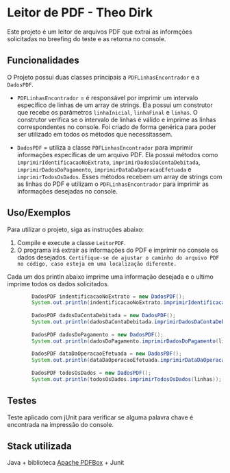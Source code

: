 
# Leitor de PDF - Theo Dirk

Este projeto é um leitor de arquivos PDF que extrai as informções solicitadas no breefing do teste e as retorna no console.





## Funcionalidades

O Projeto possui duas classes principais a `PDFLinhasEncontrador` e a `DadosPDF`.

- `PDFLinhasEncontrador` = é responsável por imprimir um intervalo específico de linhas de um array de strings. Ela possui um construtor que recebe os parâmetros `linhaInicial`, `linhaFinal` e `linhas`. O construtor verifica se o intervalo de linhas é válido e imprime as linhas correspondentes no console. Foi criado de forma genérica para poder ser utilizado em todos os métodos que necessitassem. 

- `DadosPDF` = utiliza a classe `PDFLinhasEncontrador` para imprimir informações específicas de um arquivo PDF. Ela possui métodos como `imprimirIdentificacaoNoExtrato`, `imprimirDadosDaContaDebitada`, `imprimirDadosDoPagamento`, `imprimirDataDaOperacaoEfetuada` e `imprimirTodosOsDados`. Esses métodos recebem um array de strings com as linhas do PDF e utilizam o `PDFLinhasEncontrador` para imprimir as informações desejadas no console.




## Uso/Exemplos

Para utilizar o projeto, siga as instruções abaixo:

1. Compile e execute a classe `LeitorPDF`.
2. O programa irá extrair as informações do PDF e imprimir no console os dados desejados.
`Certifique-se de ajustar o caminho do arquivo PDF no código, caso esteja em uma localização diferente.`

Cada um dos println abaixo imprime uma informação desejada e o ultimo imprime todos os dados solicitados.

```java
		DadosPDF indentificacaoNoExtrato = new DadosPDF();
		System.out.println(indentificacaoNoExtrato.imprimirIdentificacaoNoExtrato(linhas));
		
		DadosPDF dadosDaContaDebitada = new DadosPDF();
		System.out.println(dadosDaContaDebitada.imprimirDadosDaContaDebitada(linhas));
		
		DadosPDF dadosDoPagamento = new DadosPDF();
		System.out.println(dadosDoPagamento.imprimirDadosDoPagamento(linhas));
		
		DadosPDF dataDaOperacaoEfetuada = new DadosPDF();
		System.out.println(dataDaOperacaoEfetuada.imprimirDataDaOperacaoEfetuada(linhas));
		
		DadosPDF todosOsDados = new DadosPDF();
		System.out.println(todosOsDados.imprimirTodosOsDados(linhas));
```

## Testes

Teste aplicado com jUnit para verificar se alguma palavra chave é encontrada na impressão do console.

## Stack utilizada

Java +  biblioteca [Apache PDFBox](https://pdfbox.apache.org/) + Junit

